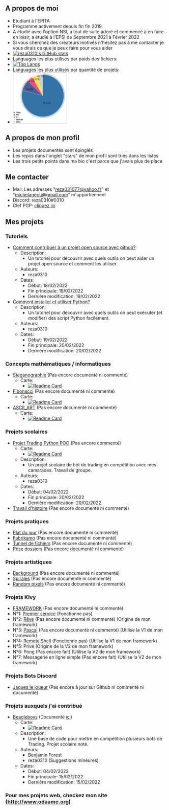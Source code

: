 ## A propos de moi

- Etudiant à l'EPITA
- Programme activement depuis fin fin 2019. 
- A étudié avec l'option NSI, a tout de suite adoré et commencé à en faire en loisir, a étudié à l'EPSI de Septembre 2021 à Février 2022
- Si vous cherchez des créateurs motivés n'hésitez pas à me contacter je vous dirais ce que je peux faire pour vous aider
- [![reza0310's GitHub stats](https://github-readme-stats.vercel.app/api?username=reza0310&show_icons=true&theme=chartreuse-dark)](https://github.com/anuraghazra/github-readme-stats)
- Languages les plus utilisés par poids des fichiers:
- [![Top Langs](https://github-readme-stats.vercel.app/api/top-langs/?username=reza0310&langs_count=10&layout=compact&theme=chartreuse-dark)](https://github.com/anuraghazra/github-readme-stats)
- Languages les plus utilisés par quantité de projets:
- [<img src="https://github.com/reza0310/reza0310/blob/main/autre_inverse.PNG" width="35%" style="filter: invert(1);">](https://ionicabizau.github.io/github-profile-languages/api.html?reza0310)

## A propos de mon profil

- Les projets documentés sont épinglés
- Les repos dans l'onglet "stars" de mon profil sont triés dans les listes
- Les trois petits points dans ma bio c'est parce que j'avais plus de place

## Me contacter

- Mail: Les adresses "reza031077@yahoo.fr" et "michelageou@gmail.com" m'appartiennent
- Discord: reza0310#0310
- Clef PGP: [cliquez ici](https://github.com/reza0310/reza0310/blob/main/more_secure_key.txt)

## Mes projets

### Tutoriels
- [Comment contribuer à un projet open source avec github?](https://github.com/reza0310/Tutorials/tree/contribute)
    - Description:
        - Un tutoriel pour découvrir avec quels outils on peut aider un projet open source et comment les utiliser.
    - Auteurs:
        - reza0310
    - Dates:
        - Début: 18/02/2022
        - Fin principale: 19/02/2022
        - Dernière modification: 19/02/2022
- [Comment installer et utiliser Python?](https://github.com/reza0310/Tutorials/tree/python)
    - Description:
        - Un tutoriel pour découvrir avec quels outils on peut exécuter (et modifier) des script Python facilement.
    - Auteurs:
        - reza0310
    - Dates:
        - Début: 19/02/2022
        - Fin principale: 20/02/2022
        - Dernière modification: 20/02/2022

### Concepts mathématiques / informatiques
- [Steganographie](https://github.com/reza0310/steganographie) (Pas encore documenté ni commenté)
    - Carte:
        - [![Readme Card](https://github-readme-stats.vercel.app/api/pin/?username=reza0310&repo=steganographie&theme=chartreuse-dark)](https://github.com/reza0310/steganographie)
- [Fibonacci](https://github.com/reza0310/fibonacci) (Pas encore documenté ni commenté)
    - Carte:
        - [![Readme Card](https://github-readme-stats.vercel.app/api/pin/?username=reza0310&repo=fibonacci&theme=chartreuse-dark)](https://github.com/reza0310/fibonacci)
- [ASCII_ART](https://github.com/reza0310/ASCII_ART) (Pas encore documenté ni commenté)
    - Carte:
        - [![Readme Card](https://github-readme-stats.vercel.app/api/pin/?username=reza0310&repo=ASCII_ART&theme=chartreuse-dark)](https://github.com/reza0310/ASCII_ART)

### Projets scolaires
- [Projet Trading Python POO](https://github.com/reza0310/ProjetTradingPythonPOO) (Pas encore commenté)
    - Carte:
        - [![Readme Card](https://github-readme-stats.vercel.app/api/pin/?username=reza0310&repo=ProjetTradingPythonPOO&theme=chartreuse-dark)](https://github.com/reza0310/ProjetTradingPythonPOO)
    - Description:
        - Un projet scolaire de bot de trading en compétition avec mes camarades. Travail de groupe.
    - Auteurs:
        - reza0310
    - Dates:
        - Début: 04/02/2022
        - Fin principale: 20/02/2022
        - Dernière modification: 20/02/2022
- [Travail d'histoire](https://github.com/reza0310/travail_histoire) (Pas encore documenté ni commenté)

### Projets pratiques
- [Plat du jour](https://github.com/reza0310/plat_du_jour) (Pas encore documenté ni commenté)
- [Fabrikamo](https://github.com/reza0310/fabrikamo) (Pas encore documenté ni commenté)
- [Tunnel de fichiers](https://github.com/reza0310/tunnel_de_fichiers) (Pas encore documenté ni commenté)
- [Pèse dossiers](https://github.com/reza0310/pese_dossiers) (Pas encore documenté ni commenté)

### Projets artistiques
- [Background](https://github.com/reza0310/background) (Pas encore documenté ni commenté)
- [Spirales](https://github.com/reza0310/spirales_turtle) (Pas encore documenté ni commenté)
- [Random pixels](https://github.com/reza0310/random_pixels) (Pas encore documenté ni commenté)

### Projets Kivy
- [FRAMEWORK](https://github.com/reza0310/Framework-Kivy) (Pas encore documenté ni commenté)
- N°1: [Premier service](https://github.com/reza0310/Appli_Kivy_1-Premierservice---broken) (Fonctionne pas)
- N°2: [Rêve](https://github.com/reza0310/Appli_Kivy_2-Reve) (Pas encore documenté ni commenté) (Origine de mon framework)
- N°3: [Pascal](https://github.com/reza0310/Appli_Kivy_3-Pascal) (Pas encore documenté ni commenté) (Utilise la V1 de mon framework)
- N°4: [Remote Shell](https://github.com/reza0310/Appli_Kivy_4-RemoteShell---broken) (Fonctionne pas) (Utilise la V1 de mon framework)
- N°5: Privé (Origine de la V2 de mon framework)
- N°6: Pong (Pas encore fait) (Utilise la V2 de mon framework)
- N°7: Messagerie en ligne simple (Pas encore fait) (Utilise la V2 de mon framework)

### Projets Bots Discord
- [Jaques le joueur](https://github.com/reza0310/Jaques-le-Joueur) (Pas encore à jour sur Github ni commenté ni documenté)

### Projets auxquels j'ai contribué
- [Beagleboys](https://github.com/benjaminforest/beagleboys) (Documenté [ici](https://github.com/reza0310/ProjetTradingPythonPOO))
    - Carte:
        - [![Readme Card](https://github-readme-stats.vercel.app/api/pin/?username=benjaminforest&repo=beagleboys&theme=chartreuse-dark&show_owner=true)](https://github.com/benjaminforest/beagleboys)
    - Description:
        - Une base de code pour mettre en compétition plusieurs bots de Trading. Projet scolaire noté.
    - Auteurs:
        - Benjamin Forest
        - reza0310 (Suggestions mineures)
    - Dates:
        - Début: 04/02/2022
        - Fin principale: 15/02/2022
        - Dernière modification: 15/02/2022

### Pour mes projets web, checkez mon site (http://www.odaame.org)
